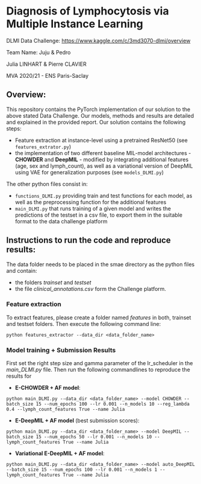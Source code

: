 # Diagnosis of Lymphocytosis via Multiple Instance Learning
DLMI Data Challenge: https://www.kaggle.com/c/3md3070-dlmi/overview 

Team Name: Juju & Pedro

Julia LINHART & Pierre CLAVIER

MVA 2020/21 - ENS Paris-Saclay

## Overview:
This repository contains the PyTorch implementation of our solution to the above stated Data Challenge. Our models, methods and results are detailed and explained in the provided report. Our solution contains the following steps:
- Feature extraction at instance-level using a pretrained ResNet50 (see ```features_extrator.py```)
- the implementation of two different baseline MIL-model architectures - **CHOWDER** and **DeepMIL** - modified by integrating additional features (age, sex and lymph_count), as well as a variational version of DeepMIL using VAE for generalization purposes (see ```models_DLMI.py```)

The other python files consist in:
- ```functions_DLMI.py``` providing train and test functions for each model, as well as the preprocessing function for the additional features 
- ```main_DLMI.py``` that runs training of a given model and writes the predictions of the testset in a csv file, to export them in the suitable format to the data challenge platform

## Instructions to run the code and reproduce results:
The data folder needs to be placed in the smae directory as the python files and contain:
- the folders *trainset* and *testset* 
- the file *clinical_annotations.csv*
form the Challenge platform.

### Feature extraction
To extract features, please create a folder named *features* in both, trainset and testset folders. Then execute the following command line:

```python features_extractor --data_dir <data_folder_name>```

### Model training + Submission Results
First set the right step size and gamma parameter of the lr_scheduler in the *main_DLMI.py* file. Then run the following commandlines to reproduce the results for 
- **E-CHOWDER + AF model**:

```python main_DLMI.py --data_dir <data_folder_name> --model CHOWDER --batch_size 15 --num_epochs 100 --lr 0.001 --n_models 10 --reg_lambda 0.4 --lymph_count_features True --name Julia```

- **E-DeepMIL + AF model** (best submission scores):

```python main_DLMI.py --data_dir <data_folder_name> --model DeepMIL --batch_size 15 --num_epochs 50 --lr 0.001 --n_models 10 --lymph_count_features True --name Julia```

- **Variational E-DeepMIL + AF model**:

```python main_DLMI.py --data_dir <data_folder_name> --model auto_DeepMIL --batch_size 15 --num_epochs 100 --lr 0.001 --n_models 1 --lymph_count_features True --name Julia```


